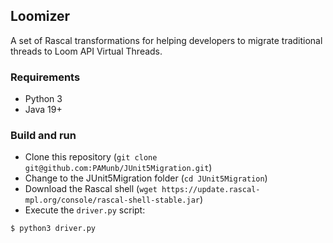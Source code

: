 ## Loomizer

A set of Rascal transformations for helping developers to migrate traditional threads to Loom API Virtual Threads.

### Requirements

   * Python 3
   * Java 19+

### Build and run

   * Clone this repository (`git clone git@github.com:PAMunb/JUnit5Migration.git`)
   * Change to the JUnit5Migration folder (`cd JUnit5Migration`) 
   * Download the Rascal shell (`wget https://update.rascal-mpl.org/console/rascal-shell-stable.jar`)
   * Execute the `driver.py` script:

```shell
$ python3 driver.py 
```
